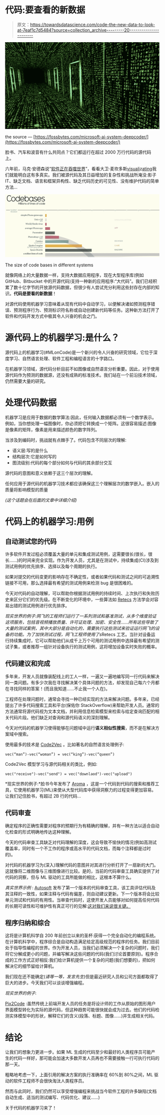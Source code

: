 # 代码:要查看的新数据

> 原文：<https://towardsdatascience.com/code-the-new-data-to-look-at-7eaf1c7d5484?source=collection_archive---------20----------------------->

![](img/6278ac161e6d31fd0c6fed20bee73234.png)

the source — [https://fossbytes.com/microsoft-ai-system-deepcoder/](https://fossbytes.com/microsoft-ai-system-deepcoder/)

脸书、汽车和波音有什么共同点？它们都运行在超过 2000 万行代码的源代码上。

六年前，马克·安德森说“[软件正在吞噬世界](https://www.wsj.com/articles/SB10001424053111903480904576512250915629460)”，看看大卫·麦坎多斯[visuali](https://informationisbeautiful.net/visualizations/million-lines-of-code/)z[ating](https://informationisbeautiful.net/visualizations/million-lines-of-code/)我们就能明白这有多真实。我们被源代码及其日益增加的复杂性和挑战所淹没:影子 IT、缺乏文档、语言和框架异构性、缺乏代码历史的可见性、没有维护代码的简单方法…

![](img/a6b51cb44b50dd4768c44a9e0285532a.png)

The size of code bases in different systems

就像网络上的大量数据一样，支持大数据应用程序，现在大型程序库(例如 GitHub、Bitbucket 中的开源代码)支持一种新的应用程序:“大代码”。我们已经积累了数十亿字节的开放源代码数据，但很少有人尝试充分利用这些封存在内部的知识。**代码是要看的新数据**！

对源代码使用机器学习意味着从现有代码中自动学习，以便解决诸如预测程序错误、预测程序行为、预测标识符名称或自动创建新代码等任务。这种新方法打开了软件和代码开发方式中极其令人兴奋的机会之门。

# 源代码上的机器学习:是什么？

源代码上的机器学习(#MLonCode)是一个新兴的令人兴奋的研究领域，它位于深度学习、自然语言处理、软件工程和编程语言的十字路口。

在机器学习领域，源代码分析目前不如图像或自然语言分析重要。因此，对于使用源代码作为预测的数据源，还没有成熟的标准技术。我们站在一个前沿技术领域，仍然需要大量的研究。

# 处理代码数据

机器学习是应用于数据的数学算法:因此，任何输入数据都必须有一个数学表示。例如，当你想处理一幅图像时，你必须把它转换成一个矩阵。这很容易描述:图像是像素的矩阵，像素是用来描述颜色的数字阵列。

当涉及到编码时，挑战就有点棘手了。代码包含不同层次的理解:

*   语义层:写的是什么
*   结构层次:它是如何写的
*   图流级别:代码的每个部分如何与代码的其余部分交互

源代码的意图和意义依赖于这三个层次的理解。

任何应用于源代码的机器学习技术都应该确保这三个理解层次的数学嵌入。嵌入的质量将影响模型的质量

*(这个话题会在后面的文章中详细介绍)*

# 代码上的机器学习:用例

## 自动测试您的代码

许多软件开发过程必须覆盖大量的单元和集成测试用例，这需要很长(很长，很长……)的时间来完全实现。作为开发人员，尤其是在测试中，持续集成(CI)涉及到测试用例的优先排序、选择以及每个周期的执行。

如果对提交的代码变更的影响存在不确定性，或者如果代码和测试之间的可追溯性链接不可用，那么选择最有希望的测试用例来检测 bug 是很困难的。

今天对代码的自动理解，可以帮助你根据测试用例的持续时间、上次执行和失败历史来区分它们的优先级。在不断变化的环境中，一些算法如 [Retecs](https://arxiv.org/abs/1811.04122) 方法学会对容易出错的测试用例进行优先排序。

*现实世界的例子:*网飞的工程师们运行了一系列测试和基准测试，从多个维度验证这项服务，包括音视频播放质量、许可证处理、加密、安全性……所有这些导致了大量的测试案例，其中大部分是自动化的，需要执行这些测试来验证运行网飞的设备的功能。为了加快测试过程，网飞工程师使用了*s*Retecs 工艺。当针对设备运行持续集成时，它可以帮助他们从成千上万个可用的测试用例中选择最有希望的测试子集，或者推荐一组针对设备执行的测试用例，这将增加设备实时失败的概率。

## 代码建议和完成

多年来，开发人员就像装配线上的工人一样，一遍又一遍地编写同一行代码来解决同一类问题。有多少次我在寻找解决某个具体问题的方法，却发现自己每六个月都在寻找同样的答案！(而且我知道……不止我一个人在)。

工程师在处理问题时，通常会寻找一种已经实现的方法来解决问题。多年来，已经提出了许多代码搜索工具和平台(保佑你 StackOverflow)来帮助开发人员。通常的方法通常将源代码视为文本文档，并利用信息检索模型来检索与给定查询匹配的相关代码片段。他们缺乏对查询和源代码语义的深刻理解。

今天对代码的机器学习使得能够在问题域中运行**语义相似性搜索**，而不是在解决方案域中搜索。

使用最多的技术是 [Code2Vec](https://code2vec.org/) 。比如著名的自然语言处理例子:

```
vec(“man”)-vec(“woman”) = vec(“king”)-vec(“queen”)
```

Code2Vec 模型学习与源代码相关的类比，例如:

```
vec("receive")-vec("send") = vec("downlaod")-vec("upload")
```

*现实世界的例子:*脸书今年发布了 [Aroma](https://ai.facebook.com/blog/aroma-ml-for-code-recommendation/) ，这是一个代码到代码的搜索和推荐工具，它使用机器学习(ML)来使从大型代码库中获得洞察力的过程变得更加容易。让我们记住脸书，有超过 2B 行的代码…

## 代码审查

确定程序的正确性需要对程序的预期行为有精确的理解，并有一种方法以适合自动化检查的形式明确地传达这种理解。

今天的代码审查工具缺乏对代码理解的深度，这会导致不愉快的情况(例如高测试覆盖率，同时有一个不工作的程序或高水平的代码文档，而每个注释都是过时的)。

对代码的机器学习为(深入)理解代码的意图并对其进行分析打开了一扇新的大门。这就像将二维图像与三维图像进行比较。是的，当前的代码审查工具确实提供了对代码的洞察，但与 ML 驱动的工具所能做的相比，这根本不算什么。

*真实世界示例* : [Autosoft](http://autosoft.dev) 发布了第一个版本的代码审查工具，该工具评估代码及其注释的一致性，如果注释与代码有偏差，则自动建议更新。下一个版本将会比较单元测试和代码的有用性。当审查代码时，这使开发人员能够对如何提高任何代码的长期可读性和可维护性有真正可行的见解:[这对我们来说很关键。](https://medium.com/why-does-it-take-so-long-for-developers-to-really/why-does-it-take-so-long-for-developers-to-really-understand-legacy-code-2e3dcc5bd3d2)

## 程序归纳和综合

这将是计算机科学自 200 年前创立以来的圣杯:获得一个完全自动化的编程系统。在计算机科学中，程序综合是自动构造满足给定高级规范的程序的任务。我们目前处于指导性编程的世界。作为开发人员，当我们必须解决一个复杂的问题时，我们将它分解成更小的问题，并编写解决这些问题的代码(我们讨论首要原则)。程序合成的工作方式正好相反:我们给计算机提供一个复杂的问题(我们想要的)，把如何解决它的细节留给计算机。

我们现在还不能确定(*请等一等，发言先生*)但是最近研究人员和公司方面都取得了巨大的进步。今天我们可以谈谈增强编程。

*现实世界的例子*:

[Pix2Code](https://github.com/tonybeltramelli/pix2code) :虽然传统上前端开发人员的任务是将设计师的工作从原始的图形用户界面模型转化为实际的源代码，但这种趋势可能很快就会成为过去。他们的代码检测实体模型中的形状，解释它们的含义(段落、标题、图像……)并生成相关代码。

# 结论

让我们的想象力更进一步。如果 ML 生成的代码至少和最好的人类程序员可能产生的代码一样好，那可能会加速大多数开发人员再也不需要接触一行可执行代码的那一天。

粗略地考虑一下，上面引用的解决方案的执行准确率在 60%到 80%之间，ML 驱动的软件工程师不会很快淘汰人类程序员。

然而与此同时，我们仍然可以享受增强编程来挑战当今软件工程的许多缺陷(文档自动生成、适当的测试编写、代码优化、建议……)

关于代码的机器学习来了！